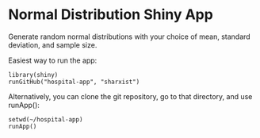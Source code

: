 Normal Distribution Shiny App
==============
Generate random normal distributions with your choice of mean, standard deviation, and sample size.

Easiest way to run the app:

```
library(shiny)
runGitHub("hospital-app", "sharxist")
```
Alternatively, you can clone the git repository, go to that directory, and use runApp():
```
setwd(~/hospital-app)
runApp()
```
